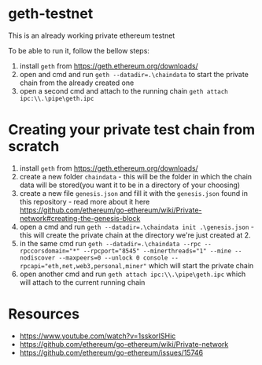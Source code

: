 # geth-testnet

This is an already working private ethereum testnet

To be able to run it, follow the bellow steps:
1. install `geth` from https://geth.ethereum.org/downloads/
2. open and cmd and run `geth --datadir=.\chaindata` to start the private chain from the already created one
3. open a second cmd and attach to the running chain `geth attach ipc:\\.\pipe\geth.ipc`

# Creating your private test chain from scratch
1. install `geth` from https://geth.ethereum.org/downloads/
2. create a new folder `chaindata` - this will be the folder in which the chain data will be stored(you want it to be in a directory of your choosing)
3. create a new file `genesis.json` and fill it with the `genesis.json` found in this repository - read more about it here https://github.com/ethereum/go-ethereum/wiki/Private-network#creating-the-genesis-block
4. open a cmd and run `geth --datadir=.\chaindata init .\genesis.json` - this will create the private chain at the directory we're just created at 2.
5. in the same cmd run `geth --datadir=.\chaindata --rpc --rpccorsdomain="*" --rpcport="8545" --minerthreads="1" --mine --nodiscover --maxpeers=0 --unlock 0 console --rpcapi="eth,net,web3,personal,miner"` which will start the private chain
6. open another cmd and run `geth attach ipc:\\.\pipe\geth.ipc` which will attach to the current running chain


# Resources
- https://www.youtube.com/watch?v=1sskorISHic
- https://github.com/ethereum/go-ethereum/wiki/Private-network
- https://github.com/ethereum/go-ethereum/issues/15746
